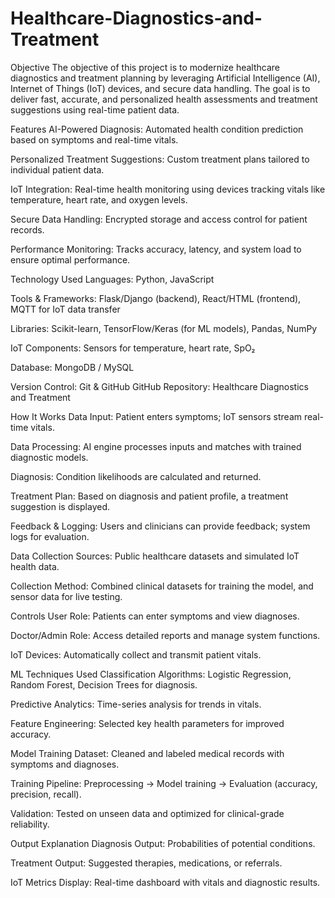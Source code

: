# Healthcare-Diagnostics-and-Treatment
Objective
The objective of this project is to modernize healthcare diagnostics and treatment planning by leveraging Artificial Intelligence (AI), Internet of Things (IoT) devices, and secure data handling. The goal is to deliver fast, accurate, and personalized health assessments and treatment suggestions using real-time patient data.

Features
AI-Powered Diagnosis: Automated health condition prediction based on symptoms and real-time vitals.

Personalized Treatment Suggestions: Custom treatment plans tailored to individual patient data.

IoT Integration: Real-time health monitoring using devices tracking vitals like temperature, heart rate, and oxygen levels.

Secure Data Handling: Encrypted storage and access control for patient records.

Performance Monitoring: Tracks accuracy, latency, and system load to ensure optimal performance.

Technology Used
Languages: Python, JavaScript

Tools & Frameworks: Flask/Django (backend), React/HTML (frontend), MQTT for IoT data transfer

Libraries: Scikit-learn, TensorFlow/Keras (for ML models), Pandas, NumPy

IoT Components: Sensors for temperature, heart rate, SpO₂

Database: MongoDB / MySQL

Version Control: Git & GitHub
GitHub Repository: Healthcare Diagnostics and Treatment

How It Works
Data Input: Patient enters symptoms; IoT sensors stream real-time vitals.

Data Processing: AI engine processes inputs and matches with trained diagnostic models.

Diagnosis: Condition likelihoods are calculated and returned.

Treatment Plan: Based on diagnosis and patient profile, a treatment suggestion is displayed.

Feedback & Logging: Users and clinicians can provide feedback; system logs for evaluation.

Data Collection
Sources: Public healthcare datasets and simulated IoT health data.

Collection Method: Combined clinical datasets for training the model, and sensor data for live testing.

Controls
User Role: Patients can enter symptoms and view diagnoses.

Doctor/Admin Role: Access detailed reports and manage system functions.

IoT Devices: Automatically collect and transmit patient vitals.

ML Techniques Used
Classification Algorithms: Logistic Regression, Random Forest, Decision Trees for diagnosis.

Predictive Analytics: Time-series analysis for trends in vitals.

Feature Engineering: Selected key health parameters for improved accuracy.

Model Training
Dataset: Cleaned and labeled medical records with symptoms and diagnoses.

Training Pipeline: Preprocessing → Model training → Evaluation (accuracy, precision, recall).

Validation: Tested on unseen data and optimized for clinical-grade reliability.

Output Explanation
Diagnosis Output: Probabilities of potential conditions.

Treatment Output: Suggested therapies, medications, or referrals.

IoT Metrics Display: Real-time dashboard with vitals and diagnostic results.
